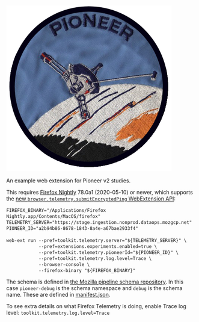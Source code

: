 ![alt text](https://raw.githubusercontent.com/rhelmer/pioneer-v2-example/master/images/pioneer10-patch-96.png "Pioneer 10 Patch")

An example web extension for Pioneer v2 studies.

This requires [Firefox Nightly](https://nightly.mozilla.org) 78.0a1 (2020-05-10) or newer, which supports the [new `browser.telemetry.submitEncryptedPing` WebExtension API](https://bugzilla.mozilla.org/show_bug.cgi?id=1634557):
```console
FIREFOX_BINARY="/Applications/Firefox Nightly.app/Contents/MacOS/firefox"
TELEMETRY_SERVER="https://stage.ingestion.nonprod.dataops.mozgcp.net"
PIONEER_ID="a2b94b86-8678-1843-8a4e-a67bae2933f4"

web-ext run --pref=toolkit.telemetry.server="${TELEMETRY_SERVER}" \
            --pref=extensions.experiments.enabled=true \
            --pref=toolkit.telemetry.pioneerId="${PIONEER_ID}" \
            --pref=toolkit.telemetry.log.level=Trace \
            --browser-console \
            --firefox-binary "${FIREFOX_BINARY}"
 ```

 The schema is defined in [the Mozilla pipeline schema repository](https://github.com/mozilla-services/mozilla-pipeline-schemas/tree/master/schemas/pioneer-debug/debug). In this case `pioneer-debug` is the schema namespace and `debug` is the schema name. These are defined in [manifest.json](../blob/master/manifest.json).

To see extra details on what Firefox Telemetry is doing, enable Trace log level: `toolkit.telemetry.log.level=Trace`
